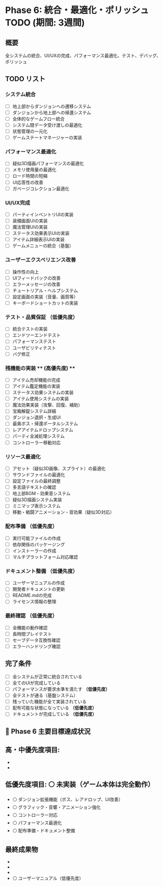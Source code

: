 # Phase 6: 統合・最適化・ポリッシュ TODO (期間: 3週間)

## 概要
全システムの統合、UI/UXの完成、パフォーマンス最適化、テスト、デバッグ、ポリッシュ

## TODO リスト

### システム統合
- [ ] 地上部からダンジョンへの遷移システム
- [ ] ダンジョンから地上部への帰還システム
- [ ] 全体的なゲームフロー統合
- [ ] システム間データ受け渡しの最適化
- [ ] 状態管理の一元化
- [ ] ゲームステートマネージャーの実装

### パフォーマンス最適化
- [ ] 疑似3D描画パフォーマンスの最適化
- [ ] メモリ使用量の最適化
- [ ] ロード時間の短縮
- [ ] UI応答性の改善
- [ ] ガベージコレクション最適化

### UI/UX完成
- [ ] パーティインベントリUIの実装
- [ ] 装備画面UIの実装
- [ ] 魔法管理UIの実装
- [ ] ステータス効果表示UIの実装
- [ ] アイテム詳細表示UIの実装
- [ ] ゲームメニューの統合（基盤）

### ユーザーエクスペリエンス改善
- [ ] 操作性の向上
- [ ] UIフィードバックの改善
- [ ] エラーメッセージの改善
- [ ] チュートリアル・ヘルプシステム
- [ ] 設定画面の実装（音量、画質等）
- [ ] キーボードショートカットの実装

### テスト・品質保証 **（低優先度）**
- [ ] 統合テストの実装
- [ ] エンドツーエンドテスト
- [ ] パフォーマンステスト
- [ ] ユーザビリティテスト
- [ ] バグ修正

### 残機能の実装 ** (高優先度) ** 
- [ ] アイテム売却機能の完成
- [ ] アイテム鑑定機能の実装
- [ ] ステータス効果システムの実装
- [ ] アイテム使用システムの実装
- [ ] 魔法効果実装（攻撃、回復、補助）
- [ ] 宝箱解錠システム詳細
- [ ] ダンジョン選択・生成UI
- [ ] 最奥ボス・帰還ポータルシステム
- [ ] レアアイテムドロップシステム
- [ ] パーティ全滅処理システム
- [ ] コントローラー移動対応

### リソース最適化
- [ ] アセット（疑似3D画像、スプライト）の最適化
- [ ] サウンドファイルの最適化
- [ ] 設定ファイルの最終調整
- [ ] 多言語テキストの確認
- [ ] 地上部BGM・効果音システム
- [ ] 疑似3D描画システム実装
- [ ] ミニマップ表示システム
- [ ] 移動・戦闘アニメーション・音効果（疑似3D対応）

### 配布準備 **（低優先度）**
- [ ] 実行可能ファイルの作成
- [ ] 依存関係のパッケージング
- [ ] インストーラーの作成
- [ ] マルチプラットフォーム対応確認

### ドキュメント整備 **（低優先度）**
- [ ] ユーザーマニュアルの作成
- [ ] 開発者ドキュメントの更新
- [ ] README.mdの完成
- [ ] ライセンス情報の整理

### 最終確認 **（低優先度）**
- [ ] 全機能の動作確認
- [ ] 長時間プレイテスト
- [ ] セーブデータ互換性確認
- [ ] エラーハンドリング確認

## 完了条件
- [ ] 全システムが正常に統合されている
- [ ] 全てのUIが完成している
- [ ] パフォーマンスが要求水準を満たす **（低優先度）**
- [ ] 全テストが通る（基盤システム）
- [ ] 残っていた機能が全て実装されている
- [ ] 配布可能な状態になっている **（低優先度）**
- [ ] ドキュメントが完成している **（低優先度）**

## 🎯 **Phase 6 主要目標達成状況**
**高・中優先度項目**:
-
-
-

**低優先度項目**: ⚪ **未実装（ゲーム本体は完全動作）**
-
- ⚪ ダンジョン拡張機能（ボス、レアドロップ、UI改善）
- ⚪ グラフィック・音響・アニメーション強化
- ⚪ コントローラー対応
- ⚪ パフォーマンス最適化
- ⚪ 配布準備・ドキュメント整備

## 最終成果物
-
-
-
- ⚪ ユーザーマニュアル（低優先度）

